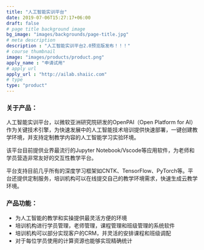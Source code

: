 ```yaml
---
title: "人工智能实训平台"
date: 2019-07-06T15:27:17+06:00
draft: false
# page title background image
bg_image: "images/backgrounds/page-title.jpg"
# meta description
description : "人工智能实训平台2.0预览版发布！！！"
# course thumbnail
image: "images/products/product.png"
apply_name : "申请试用"
# apply url
apply_url : "http://ailab.shaiic.com"
# type
type: "product"
---
```



### 关于产品：

人工智能实训平台，以微软亚洲研究院研发的OpenPAI（Open Platform for AI）作为关键技术引擎，为快速发展中的人工智能技术培训提供快速部署，一键创建教学环境，并支持定制教学内容的人工智能学习实验环境。

该平台目前提供业界最流行的Jupyter Notebook/Vscode等应用软件，为老师和学员营造非常友好的交互性教学平台。

平台支持目前几乎所有的深度学习框架如CNTK、TensorFlow、PyTorch等。平台还提供定制服务，培训机构可以在线提交自己的教学环境需求，快速生成云教学环境。

### 产品功能：


* 为人工智能的教学和实操提供最灵活方便的环境
* 培训机构进行学员管理，老师管理，课程管理和班级管理的系统软件
* 培训机构可以部分实现客户的CRM，并灵活的安排课程和班级调配
* 对于每位学员使用的计算资源也能够实现精确统计

